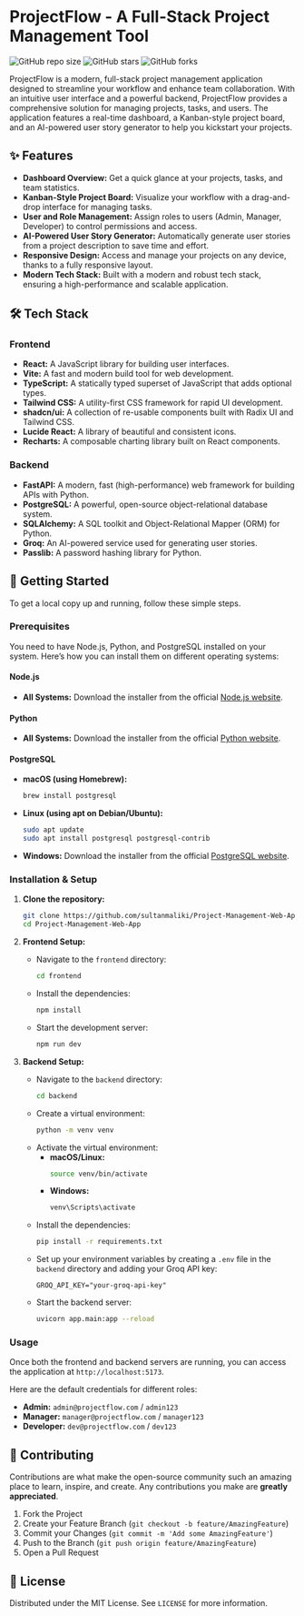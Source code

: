 # ProjectFlow - A Full-Stack Project Management Tool

![GitHub repo size](https://img.shields.io/github/repo-size/sultanmaliki/Project-Management-Web-App)
![GitHub stars](https://img.shields.io/github/stars/sultanmaliki/Project-Management-Web-App?style=social)
![GitHub forks](https://img.shields.io/github/forks/sultanmaliki/Project-Management-Web-App?style=social)

ProjectFlow is a modern, full-stack project management application designed to streamline your workflow and enhance team collaboration. With an intuitive user interface and a powerful backend, ProjectFlow provides a comprehensive solution for managing projects, tasks, and users. The application features a real-time dashboard, a Kanban-style project board, and an AI-powered user story generator to help you kickstart your projects.

## ✨ Features

*   **Dashboard Overview:** Get a quick glance at your projects, tasks, and team statistics.
*   **Kanban-Style Project Board:** Visualize your workflow with a drag-and-drop interface for managing tasks.
*   **User and Role Management:** Assign roles to users (Admin, Manager, Developer) to control permissions and access.
*   **AI-Powered User Story Generator:** Automatically generate user stories from a project description to save time and effort.
*   **Responsive Design:** Access and manage your projects on any device, thanks to a fully responsive layout.
*   **Modern Tech Stack:** Built with a modern and robust tech stack, ensuring a high-performance and scalable application.

## 🛠️ Tech Stack

### Frontend

*   **React:** A JavaScript library for building user interfaces.
*   **Vite:** A fast and modern build tool for web development.
*   **TypeScript:** A statically typed superset of JavaScript that adds optional types.
*   **Tailwind CSS:** A utility-first CSS framework for rapid UI development.
*   **shadcn/ui:** A collection of re-usable components built with Radix UI and Tailwind CSS.
*   **Lucide React:** A library of beautiful and consistent icons.
*   **Recharts:** A composable charting library built on React components.

### Backend

*   **FastAPI:** A modern, fast (high-performance) web framework for building APIs with Python.
*   **PostgreSQL:** A powerful, open-source object-relational database system.
*   **SQLAlchemy:** A SQL toolkit and Object-Relational Mapper (ORM) for Python.
*   **Groq:** An AI-powered service used for generating user stories.
*   **Passlib:** A password hashing library for Python.

## 🚀 Getting Started

To get a local copy up and running, follow these simple steps.

### Prerequisites

You need to have Node.js, Python, and PostgreSQL installed on your system. Here’s how you can install them on different operating systems:

#### Node.js

*   **All Systems:** Download the installer from the official [Node.js website](https://nodejs.org/).

#### Python

*   **All Systems:** Download the installer from the official [Python website](https://www.python.org/downloads/).

#### PostgreSQL

*   **macOS (using Homebrew):**
    ```sh
    brew install postgresql
    ```
*   **Linux (using apt on Debian/Ubuntu):**
    ```sh
    sudo apt update
    sudo apt install postgresql postgresql-contrib
    ```
*   **Windows:** Download the installer from the official [PostgreSQL website](https://www.enterprisedb.com/downloads/postgres-postgresql-downloads).

### Installation & Setup

1.  **Clone the repository:**
    ```sh
    git clone https://github.com/sultanmaliki/Project-Management-Web-App.git
    cd Project-Management-Web-App
    ```

2.  **Frontend Setup:**
    *   Navigate to the `frontend` directory:
        ```sh
        cd frontend
        ```
    *   Install the dependencies:
        ```sh
        npm install
        ```
    *   Start the development server:
        ```sh
        npm run dev
        ```

3.  **Backend Setup:**
    *   Navigate to the `backend` directory:
        ```sh
        cd backend
        ```
    *   Create a virtual environment:
        ```sh
        python -m venv venv
        ```
    *   Activate the virtual environment:
        *   **macOS/Linux:**
            ```sh
            source venv/bin/activate
            ```
        *   **Windows:**
            ```sh
            venv\Scripts\activate
            ```
    *   Install the dependencies:
        ```sh
        pip install -r requirements.txt
        ```
    *   Set up your environment variables by creating a `.env` file in the `backend` directory and adding your Groq API key:
        ```
        GROQ_API_KEY="your-groq-api-key"
        ```
    *   Start the backend server:
        ```sh
        uvicorn app.main:app --reload
        ```

### Usage

Once both the frontend and backend servers are running, you can access the application at `http://localhost:5173`.

Here are the default credentials for different roles:

*   **Admin:** `admin@projectflow.com` / `admin123`
*   **Manager:** `manager@projectflow.com` / `manager123`
*   **Developer:** `dev@projectflow.com` / `dev123`

## 🤝 Contributing

Contributions are what make the open-source community such an amazing place to learn, inspire, and create. Any contributions you make are **greatly appreciated**.

1.  Fork the Project
2.  Create your Feature Branch (`git checkout -b feature/AmazingFeature`)
3.  Commit your Changes (`git commit -m 'Add some AmazingFeature'`)
4.  Push to the Branch (`git push origin feature/AmazingFeature`)
5.  Open a Pull Request

## 📜 License

Distributed under the MIT License. See `LICENSE` for more information.
